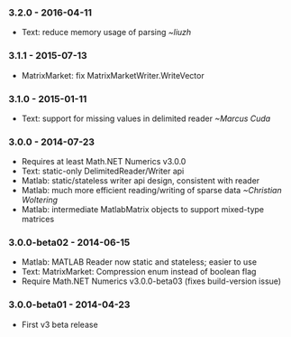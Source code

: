 ### 3.2.0 - 2016-04-11
* Text: reduce memory usage of parsing *~liuzh*

### 3.1.1 - 2015-07-13
* MatrixMarket: fix MatrixMarketWriter.WriteVector

### 3.1.0 - 2015-01-11
* Text: support for missing values in delimited reader *~Marcus Cuda*

### 3.0.0 - 2014-07-23
* Requires at least Math.NET Numerics v3.0.0
* Text: static-only DelimitedReader/Writer api
* Matlab: static/stateless writer api design, consistent with reader
* Matlab: much more efficient reading/writing of sparse data *~Christian Woltering*
* Matlab: intermediate MatlabMatrix objects to support mixed-type matrices

### 3.0.0-beta02 - 2014-06-15
* Matlab: MATLAB Reader now static and stateless; easier to use
* Text: MatrixMarket: Compression enum instead of boolean flag
* Require Math.NET Numerics v3.0.0-beta03 (fixes build-version issue)

### 3.0.0-beta01 - 2014-04-23
* First v3 beta release
